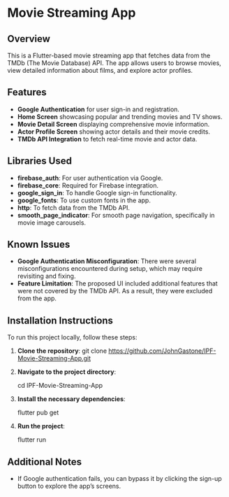 # Movie Streaming App

## Overview
This is a Flutter-based movie streaming app that fetches data from the TMDb (The Movie Database) API. The app allows users to browse movies, view detailed information about films, and explore actor profiles.

## Features
- **Google Authentication** for user sign-in and registration.
- **Home Screen** showcasing popular and trending movies and TV shows.
- **Movie Detail Screen** displaying comprehensive movie information.
- **Actor Profile Screen** showing actor details and their movie credits.
- **TMDb API Integration** to fetch real-time movie and actor data.

## Libraries Used
- **firebase_auth**: For user authentication via Google.
- **firebase_core**: Required for Firebase integration.
- **google_sign_in**: To handle Google sign-in functionality.
- **google_fonts**: To use custom fonts in the app.
- **http**: To fetch data from the TMDb API.
- **smooth_page_indicator**: For smooth page navigation, specifically in movie image carousels.

## Known Issues
- **Google Authentication Misconfiguration**: There were several misconfigurations encountered during setup, which may require revisiting and fixing.
- **Feature Limitation**: The proposed UI included additional features that were not covered by the TMDb API. As a result, they were excluded from the app.

## Installation Instructions
To run this project locally, follow these steps:

1. **Clone the repository**:
   git clone https://github.com/JohnGastone/IPF-Movie-Streaming-App.git
   

2. **Navigate to the project directory**:

   cd IPF-Movie-Streaming-App
  

3. **Install the necessary dependencies**:
   
   flutter pub get
   

4. **Run the project**:

   flutter run
   

## Additional Notes
- If Google authentication fails, you can bypass it by clicking the sign-up button to explore the app’s screens.
  


